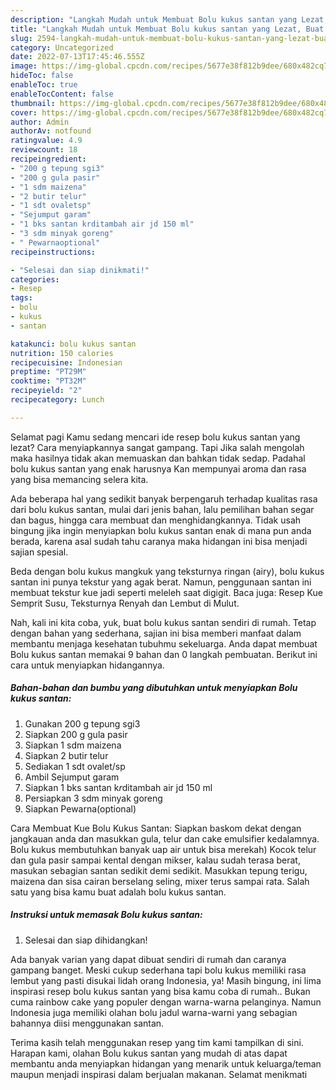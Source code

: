 ```yaml
---
description: "Langkah Mudah untuk Membuat Bolu kukus santan yang Lezat, Buat Buka Puasa Bisa Manjain Lidah"
title: "Langkah Mudah untuk Membuat Bolu kukus santan yang Lezat, Buat Buka Puasa Bisa Manjain Lidah"
slug: 2594-langkah-mudah-untuk-membuat-bolu-kukus-santan-yang-lezat-buat-buka-puasa-bisa-manjain-lidah
category: Uncategorized
date: 2022-07-13T17:45:46.555Z
image: https://img-global.cpcdn.com/recipes/5677e38f812b9dee/680x482cq70/bolu-kukus-santan-foto-resep-utama.jpg
hideToc: false
enableToc: true
enableTocContent: false
thumbnail: https://img-global.cpcdn.com/recipes/5677e38f812b9dee/680x482cq70/bolu-kukus-santan-foto-resep-utama.jpg
cover: https://img-global.cpcdn.com/recipes/5677e38f812b9dee/680x482cq70/bolu-kukus-santan-foto-resep-utama.jpg
author: Admin
authorAv: notfound
ratingvalue: 4.9
reviewcount: 18
recipeingredient:
- "200 g tepung sgi3"
- "200 g gula pasir"
- "1 sdm maizena"
- "2 butir telur"
- "1 sdt ovaletsp"
- "Sejumput garam"
- "1 bks santan krditambah air jd 150 ml"
- "3 sdm minyak goreng"
- " Pewarnaoptional"
recipeinstructions:

- "Selesai dan siap dinikmati!"
categories:
- Resep
tags:
- bolu
- kukus
- santan

katakunci: bolu kukus santan 
nutrition: 150 calories
recipecuisine: Indonesian
preptime: "PT29M"
cooktime: "PT32M"
recipeyield: "2"
recipecategory: Lunch

---
```



Selamat pagi Kamu sedang mencari ide resep bolu kukus santan yang lezat? Cara menyiapkannya sangat gampang. Tapi Jika salah mengolah maka hasilnya tidak akan memuaskan dan bahkan tidak sedap. Padahal bolu kukus santan yang enak harusnya Kan mempunyai aroma dan rasa yang bisa memancing selera kita.


Ada beberapa hal yang sedikit banyak berpengaruh terhadap kualitas rasa dari bolu kukus santan, mulai dari jenis bahan, lalu pemilihan bahan segar dan bagus, hingga cara membuat dan menghidangkannya. Tidak usah bingung jika ingin menyiapkan bolu kukus santan enak di mana pun anda berada, karena asal sudah tahu caranya maka hidangan ini bisa menjadi sajian spesial.

Beda dengan bolu kukus mangkuk yang teksturnya ringan (airy), bolu kukus santan ini punya tekstur yang agak berat. Namun, penggunaan santan ini membuat tekstur kue jadi seperti meleleh saat digigit. Baca juga: Resep Kue Semprit Susu, Teksturnya Renyah dan Lembut di Mulut.


Nah, kali ini kita coba, yuk, buat bolu kukus santan sendiri di rumah. Tetap dengan bahan yang sederhana, sajian ini bisa memberi manfaat dalam membantu menjaga kesehatan tubuhmu sekeluarga. Anda dapat membuat Bolu kukus santan memakai 9 bahan dan 0 langkah pembuatan. Berikut ini cara untuk menyiapkan hidangannya.

<!--inarticleads1-->

##### Bahan-bahan dan bumbu yang dibutuhkan untuk menyiapkan Bolu kukus santan:

1. Gunakan 200 g tepung sgi3
1. Siapkan 200 g gula pasir
1. Siapkan 1 sdm maizena
1. Siapkan 2 butir telur
1. Sediakan 1 sdt ovalet/sp
1. Ambil Sejumput garam
1. Siapkan 1 bks santan k*r*ditambah air jd 150 ml
1. Persiapkan 3 sdm minyak goreng
1. Siapkan  Pewarna(optional)


Cara Membuat Kue Bolu Kukus Santan: Siapkan baskom dekat dengan jangkauan anda dan masukkan gula, telur dan cake emulsifier kedalamnya. Bolu kukus membutuhkan banyak uap air untuk bisa merekah) Kocok telur dan gula pasir sampai kental dengan mikser, kalau sudah terasa berat, masukan sebagian santan sedikit demi sedikit. Masukkan tepung terigu, maizena dan sisa cairan berselang seling, mixer terus sampai rata. Salah satu yang bisa kamu buat adalah bolu kukus santan. 

<!--inarticleads2-->

##### Instruksi untuk memasak Bolu kukus santan:


1. Selesai dan siap dihidangkan!

Ada banyak varian yang dapat dibuat sendiri di rumah dan caranya gampang banget. Meski cukup sederhana tapi bolu kukus memiliki rasa lembut yang pasti disukai lidah orang Indonesia, ya! Masih bingung, ini lima inspirasi resep bolu kukus santan yang bisa kamu coba di rumah.. Bukan cuma rainbow cake yang populer dengan warna-warna pelanginya. Namun Indonesia juga memiliki olahan bolu jadul warna-warni yang sebagian bahannya diisi menggunakan santan. 

Terima kasih telah menggunakan resep yang tim kami tampilkan di sini. Harapan kami, olahan Bolu kukus santan yang mudah di atas dapat membantu anda menyiapkan hidangan yang menarik untuk keluarga/teman maupun menjadi inspirasi dalam berjualan makanan. Selamat menikmati
